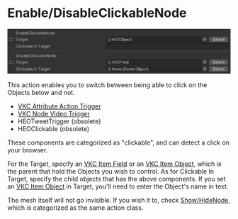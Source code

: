 # Enable/DisableClickableNode

![EnableDisableClickableNode](img/EnableDisableClickableNode.jpg)

This action enables you to switch between being able to click on the Objects below and not.

- [VKC Attribute Action Trigger](../../VKCComponents/VKCAttributeActionTrigger.md)
- [VKC Node Video Trigger](../../VKCComponents/VKCNodeVideoTrigger.md)
- HEOTweetTrigger (obsolete)
- HEOClickable (obsolete)

These components are categorized as "clickable", and can detect a click on your browser.

For the Target, specify an [VKC Item Field](../../VKCComponents/VKCItemField.md) or an [VKC Item Object](../../VKCComponents/VKCItemObject.md), which is the parent that hold the Objects you wish to control. As for Clickable In Target, specify the child objects that has the above components. If you set an [VKC Item Object](../../VKCComponents/VKCItemObject.md) in Target, you'll need to enter the Object's name in text.

The mesh itself will not go invisible. If you wish it to, check [Show/HideNode](./ShowHideNode.md), which is categorized as the same action class.
